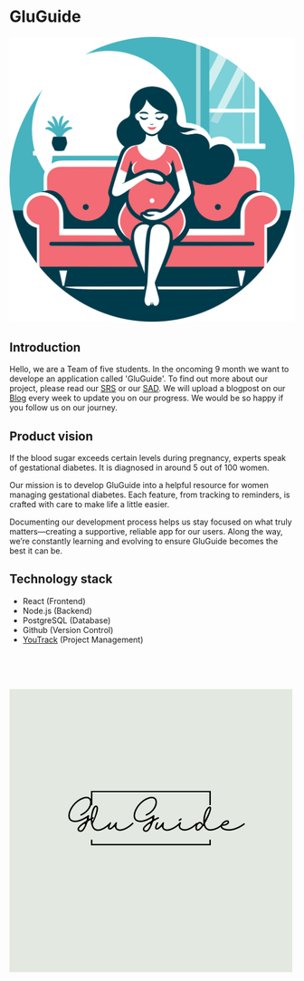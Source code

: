 # GluGuide

![RandomPicture](docs/womanOnCouch.png)



## Introduction

Hello, we are a Team of five students. In the oncoming 9 month we want to develope an application called 'GluGuide'. To find out more about our project, please read our [SRS](SRS.md) or our [SAD](SAD.md). We will upload a blogpost on our [Blog](https://gdewomenhealth.wordpress.com/) every week to update you on our progress.
We would be so happy if you follow us on our journey.


## Product vision

If the blood sugar exceeds certain levels during pregnancy, experts speak of gestational diabetes. It is diagnosed in around 5 out of 100 women.

Our mission is to develop GluGuide into a helpful resource for women managing gestational diabetes. Each feature, from tracking to reminders, is crafted with care to make life a little easier.

Documenting our development process helps us stay focused on what truly matters—creating a supportive, reliable app for our users. Along the way, we’re constantly learning and evolving to ensure GluGuide becomes the best it can be.

## Technology stack

- React (Frontend)
- Node.js (Backend)
- PostgreSQL (Database)
- Github (Version Control)
- [YouTrack](https://gluguide.youtrack.cloud/dashboard?id=207-2) (Project Management)
 <br>
 <br>
 <br>

![RandomPicture](docs/LogoPlaceholder.png)